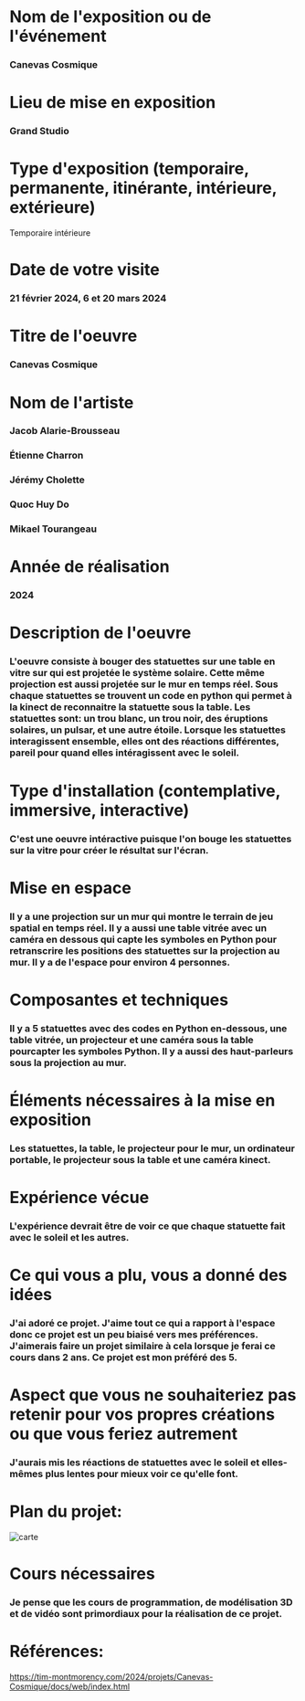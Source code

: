 # Nom de l'exposition ou de l'événement

### Canevas Cosmique

# Lieu de mise en exposition

### Grand Studio

# Type d'exposition (temporaire, permanente, itinérante, intérieure, extérieure)

Temporaire intérieure

# Date de votre visite

### 21 février 2024, 6 et 20 mars 2024

# Titre de l'oeuvre

### Canevas Cosmique

# Nom de l'artiste

### Jacob Alarie-Brousseau
### Étienne Charron
### Jérémy Cholette
### Quoc Huy Do
### Mikael Tourangeau

# Année de réalisation

### 2024

# Description de l'oeuvre

### L'oeuvre consiste à bouger des statuettes sur une table en vitre sur qui est projetée le système solaire. Cette même projection est aussi projetée sur le mur en temps réel. Sous chaque statuettes se trouvent un code en python qui permet à la kinect de reconnaitre la statuette sous la table. Les statuettes sont: un trou blanc, un trou noir, des éruptions solaires, un pulsar, et une autre étoile. Lorsque les statuettes interagissent ensemble, elles ont des réactions différentes, pareil pour quand elles intéragissent avec le soleil.

# Type d'installation (contemplative, immersive, interactive)

### C'est une oeuvre intéractive puisque l'on bouge les statuettes sur la vitre pour créer le résultat sur l'écran.

# Mise en espace

### Il y a une projection sur un mur qui montre le terrain de jeu spatial en temps réel. Il y a aussi une table vitrée avec un caméra en dessous qui capte les symboles en Python pour retranscrire les positions des statuettes sur la projection au mur. Il y a de l'espace pour environ 4 personnes.

# Composantes et techniques

### Il y a 5 statuettes avec des codes en Python en-dessous, une table vitrée, un projecteur et une caméra sous la table pourcapter les symboles Python. Il y a aussi des haut-parleurs sous la projection au mur.

# Éléments nécessaires à la mise en exposition

### Les statuettes, la table, le projecteur pour le mur, un ordinateur portable, le projecteur sous la table et une caméra kinect.

# Expérience vécue

### L'expérience devrait être de voir ce que chaque statuette fait avec le soleil et les autres.

# Ce qui vous a plu, vous a donné des idées

### J'ai adoré ce projet. J'aime tout ce qui a rapport à l'espace donc ce projet est un peu biaisé vers mes préférences. J'aimerais faire un projet similaire à cela lorsque je ferai ce cours dans 2 ans. Ce projet est mon préféré des 5.

# Aspect que vous ne souhaiteriez pas retenir pour vos propres créations ou que vous feriez autrement

### J'aurais mis les réactions de statuettes avec le soleil et elles-mêmes plus lentes pour mieux voir ce qu'elle font.

# Plan du projet: 

![carte](https://github.com/mathieuwillett/h24-v11_inspirations_willett/assets/143769896/ffe01a72-5159-4a31-98fe-68b92a804166)

# Cours nécessaires

### Je pense que les cours de programmation, de modélisation 3D et de vidéo sont primordiaux pour la réalisation de ce projet.

# Références:

https://tim-montmorency.com/2024/projets/Canevas-Cosmique/docs/web/index.html
